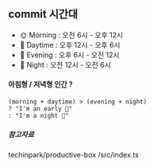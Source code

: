 ## commit 시간대  
  
- 🌞 Morning : 오전 6시 - 오후 12시  
- 🌆 Daytime : 오후 12시 - 오후 6시  
- 🌃 Evening : 오후 6시 - 오전 12시  
- 🌙 Night : 오전 12시 - 오전 6시  

  
#### 아침형 / 저녁형 인간 ?  
```
(morning + daytime) > (evening + night)  
? "I'm an early 🐤"  
: "I'm a night 🦉"  
```


##### 참고자료  
techinpark/productive-box /src/index.ts
